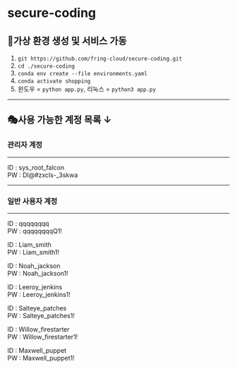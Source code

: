 # secure-coding

## 🚀가상 환경 생성 및 서비스 가동 

1. `git https://github.com/fring-cloud/secure-coding.git` <br/>
2. `cd ./secure-coding` <br/>
3. `conda env create --file environments.yaml`
4. `conda activate shopping`
5. 윈도우 = `python app.py`, 리눅스 = `python3 app.py`

---
## 🎭사용 가능한 계정 목록 ↓
### 관리자 계정
---

ID : sys_root_falcon <br/>
PW : Dl@#zxcls-_3skwa <br/>

---
### 일반 사용자 계정
---

ID : qqqqqqqq <br/>
PW : qqqqqqqqQ1! <br/>

ID : Liam_smith <br/>
PW : Liam_smith1! <br/>

ID : Noah_jackson <br/>
PW : Noah_jackson1! <br/>

ID : Leeroy_jenkins <br/>
PW : Leeroy_jenkins1! <br/>

ID : Salteye_patches <br/>
PW : Salteye_patches1! <br/>

ID : Willow_firestarter <br/>
PW : Willow_firestarter1! <br/>

ID : Maxwell_puppet <br/>
PW : Maxwell_puppet1! <br/>
